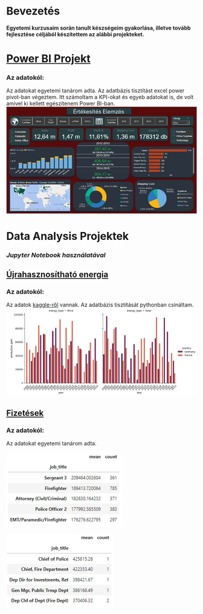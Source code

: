 # Bevezetés
**Egyetemi kurzusaim során tanult készségeim gyakorlása, illetve tovább fejlesztése céljából készítettem az alábbi projekteket.**
# [Power BI Projekt](https://github.com/rfanni324/power-bi-project)
### Az adatokól: 
Az adatokat egyetemi tanárom adta. Az adatbázis tisztítást excel power pivot-ban végeztem. Itt számoltam a KPI-okat és egyeb adatokat is, de volt amivel ki kellett egészítenem Power BI-ban.
![](./assets/gso_bi.jpg)
# Data Analysis Projektek
### *Jupyter Notebook használatával*
## [Újrahasznosítható energia](https://github.com/rfanni324/energy-p1)
### Az adatokól: 
Az adatok [kaggle-ről](https://www.kaggle.com/datasets/anishvijay/global-renewable-energy-and-indicators-dataset/data) vannak. Az adatbázis tisztítását pythonban csináltam.
![](./assets/g_f_wind_solar.jpg)
## [Fizetések](https://github.com/rfanni324/salaries-p2)
### Az adatokól: 
Az adatokat egyetemi tanárom adta.

![](./assets/sales_query1.jpg)

![](./assets/sales_query2.jpg)
